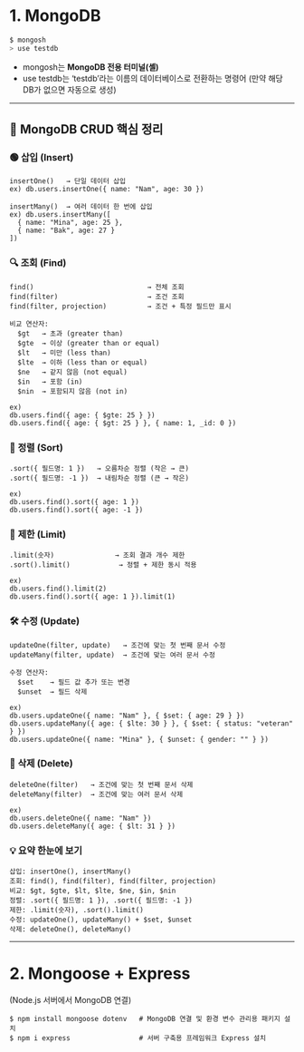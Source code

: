# 1. MongoDB
```bash
$ mongosh
> use testdb
```
- mongosh는 **MongoDB 전용 터미널(셸)**
- use testdb는 ‘testdb’라는 이름의 데이터베이스로 전환하는 명령어 (만약 해당 DB가 없으면 자동으로 생성)

---

## 🍃 MongoDB CRUD 핵심 정리
### 🟢 **삽입 (Insert)**  
```
insertOne()   → 단일 데이터 삽입
ex) db.users.insertOne({ name: "Nam", age: 30 })

insertMany()  → 여러 데이터 한 번에 삽입
ex) db.users.insertMany([
  { name: "Mina", age: 25 },
  { name: "Bak", age: 27 }
])
```

### 🔍 **조회 (Find)**
```
find()                            → 전체 조회
find(filter)                      → 조건 조회
find(filter, projection)          → 조건 + 특정 필드만 표시

비교 연산자:
  $gt   → 초과 (greater than)
  $gte  → 이상 (greater than or equal)
  $lt   → 미만 (less than)
  $lte  → 이하 (less than or equal)
  $ne   → 같지 않음 (not equal)
  $in   → 포함 (in)
  $nin  → 포함되지 않음 (not in)

ex)
db.users.find({ age: { $gte: 25 } })
db.users.find({ age: { $gt: 25 } }, { name: 1, _id: 0 })
```

### 🔢 **정렬 (Sort)**
```
.sort({ 필드명: 1 })   → 오름차순 정렬 (작은 → 큰)
.sort({ 필드명: -1 })  → 내림차순 정렬 (큰 → 작은)

ex)
db.users.find().sort({ age: 1 })
db.users.find().sort({ age: -1 })
```

### 🎯 **제한 (Limit)**
```
.limit(숫자)               → 조회 결과 개수 제한
.sort().limit()            → 정렬 + 제한 동시 적용

ex)
db.users.find().limit(2)
db.users.find().sort({ age: 1 }).limit(1)
```

### 🛠️ **수정 (Update)**
```
updateOne(filter, update)   → 조건에 맞는 첫 번째 문서 수정
updateMany(filter, update)  → 조건에 맞는 여러 문서 수정

수정 연산자:
  $set    → 필드 값 추가 또는 변경
  $unset  → 필드 삭제

ex)
db.users.updateOne({ name: "Nam" }, { $set: { age: 29 } })
db.users.updateMany({ age: { $lte: 30 } }, { $set: { status: "veteran" } })
db.users.updateOne({ name: "Mina" }, { $unset: { gender: "" } })
```

### 🔴 **삭제 (Delete)**
```
deleteOne(filter)   → 조건에 맞는 첫 번째 문서 삭제
deleteMany(filter)  → 조건에 맞는 여러 문서 삭제

ex)
db.users.deleteOne({ name: "Nam" })
db.users.deleteMany({ age: { $lt: 31 } })
```

### 💡 **요약 한눈에 보기**
```
삽입: insertOne(), insertMany()
조회: find(), find(filter), find(filter, projection)
비교: $gt, $gte, $lt, $lte, $ne, $in, $nin
정렬: .sort({ 필드명: 1 }), .sort({ 필드명: -1 })
제한: .limit(숫자), .sort().limit()
수정: updateOne(), updateMany() + $set, $unset
삭제: deleteOne(), deleteMany()
```

---

# 2. Mongoose + Express
(Node.js 서버에서 MongoDB 연결)
```
$ npm install mongoose dotenv   # MongoDB 연결 및 환경 변수 관리용 패키지 설치
$ npm i express                 # 서버 구축용 프레임워크 Express 설치
```

